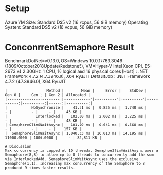 # Setup
Azure VM Size: Standard DS5 v2 (16 vcpus, 56 GiB memory)
Operating System: Standard DS5 v2 (16 vcpus, 56 GiB memory)

# ConconrrentSemaphore Result
BenchmarkDotNet=v0.13.0, OS=Windows 10.0.17763.3046 (1809/October2018Update/Redstone5), VM=Hyper-V
Intel Xeon CPU E5-2673 v4 2.30GHz, 1 CPU, 16 logical and 16 physical cores
  [Host]     : .NET Framework 4.7.2 (4.7.3946.0), X64 RyuJIT
  DefaultJob : .NET Framework 4.7.2 (4.7.3946.0), X64 RyuJIT


```
|                  Method |        Mean |     Error |    StdDev |      Gen 0 |     Gen 1 | Gen 2 | Allocated |
|------------------------ |------------:|----------:|----------:|-----------:|----------:|------:|----------:|
|           NoSynchronize |    41.31 ms |  0.825 ms |  1.740 ms |          - |         - |     - |     43 KB |
|             Interlocked |   102.00 ms |  2.002 ms |  2.225 ms |          - |         - |     - |     48 KB |
| SemaphoreSlim8WaitAsync |   101.10 ms |  0.641 ms |  0.568 ms |          - |         - |     - |    157 KB |
|  SemaphoreSlimWaitAsync | 1,040.63 ms | 16.013 ms | 14.195 ms | 11000.0000 | 1000.0000 |     - | 89,811 KB |

# Discussion
Max concurrency is capped at 10 threads. SemaphoeSlim8WaitAsync uses a Semaphoore(8,8) to allow up to 8 threads to concurrently add the sum via InterlockedAdd. SemaphoreSlimWaitAsync uses the exclusive Semaphore(1,1). Increasing max concurrency of the Semaphore to 8 produced 9 times faster results. 
